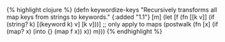 {% highlight clojure %}
(defn keywordize-keys
  "Recursively transforms all map keys from strings to keywords."
  {:added "1.1"}
  [m]
  (let [f (fn [[k v]] (if (string? k) [(keyword k) v] [k v]))]
    ;; only apply to maps
    (postwalk (fn [x] (if (map? x) (into {} (map f x)) x)) m)))
{% endhighlight %}

